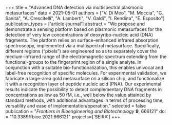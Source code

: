 +++
title = "Advanced DNA detection via multispectral plasmonic metasurfaces"
date = 2021-05-01
authors = ["V. Di Meo", "M. Moccia", "G. Sanità", "A. Crescitelli", "A. Lamberti", "V. Galdi", "I. Rendina", "E. Esposito"]
publication_types = ['article-journal']
abstract = "We propose and demonstrate a sensing platform based on plasmonic metasurfaces for the detection of very low concentrations of deoxyribo-nucleic acid (DNA) fragments. The platform relies on surface-enhanced infrared absorption spectroscopy, implemented via a multispectral metasurface. Specifically, different regions (“pixels”) are engineered so as to separately cover the medium-infrared range of the electromagnetic spectrum extending from the functional-groups to the fingerprint region of a single analyte. In conjunction with a suitable bio-functionalization, this enables univocal and label-free recognition of specific molecules. For experimental validation, we fabricate a large-area gold metasurface on a silicon chip, and functionalize it with a recognition layer of peptide nucleic acid (PNA). Our experimental results indicate the possibility to detect complementary DNA fragments in concentrations as low as 50 fM, i.e., well below the value attained by standard methods, with additional advantages in terms of processing time, versatility and ease of implementation/operation."
selected = false
publication = "*Frontiers in Bioengineering and Biotechnology* **9**, 666121"
doi = "10.3389/fbioe.2021.666121"
projects=['SEIRA']
+++
